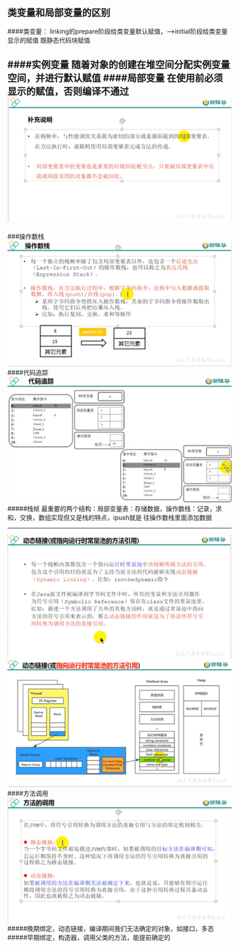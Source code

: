类变量和局部变量的区别
---

####类变量：
linking的prepare阶段给类变量默认赋值，-->initial阶段给类变量显示的赋值
既静态代码块赋值

####实例变量
    随着对象的创建在堆空间分配实例变量空间，并进行默认赋值
####局部变量
    在使用前必须显示的赋值，否则编译不通过
![img.png](img.png)
----

###操作数栈
![img_1.png](img_1.png)
####代码追踪
![img_2.png](img_2.png)
#####栈帧
最重要的两个结构：局部变量表：存储数据，操作数栈：记录，求和，交换，数组实现但又是栈的特点，ipush就是
往操作数栈里面添加数据

----
![img_3.png](img_3.png)
![img_5.png](img_5.png)
####方法调用
![img_6.png](img_6.png)
   #####晚期绑定，动态链接，编译期间我们无法确定的对象，如接口，多态
   #####早期绑定，构造器，调用父类的方法，能提前确定的

